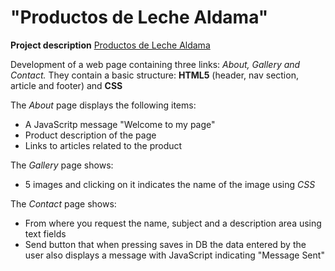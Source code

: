 # "Productos de Leche Aldama"
**Project description**
[Productos de Leche Aldama](https://anhi3am.github.io/ProductosLecheAldama.github.io/)

Development of a web page containing three links: *About, Gallery and Contact.* They contain a basic structure: **HTML5** (header, nav section, article and footer) and **CSS**

The *About* page displays the following items:

- A JavaScritp message "Welcome to my page"
- Product description of the page
- Links to articles related to the product

The *Gallery* page shows:

- 5 images and clicking on it indicates the name of the image using *CSS*

The *Contact* page shows:

- From where you request the name, subject and a description area using text fields 
- Send button that when pressing saves in DB the data entered by the user also displays a message with JavaScript indicating "Message Sent"

